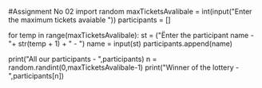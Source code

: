 #Assignment No 02
import random
maxTicketsAvalibale = int(input("Enter the maximum tickets avaiable "))
participants = [] 

for temp in range(maxTicketsAvalibale):
  st = ("Ënter the participant name - "+ str(temp + 1) + " - ") 
  name = input(st)
  participants.append(name)
  
print("All our participants - ",participants)
n = random.randint(0,maxTicketsAvalibale-1)
print("Winner of the lottery - ",participants[n])
